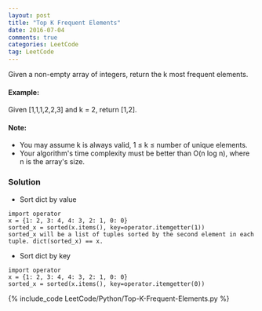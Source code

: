 ```yaml
---
layout: post
title: "Top K Frequent Elements"
date: 2016-07-04
comments: true
categories: LeetCode
tag: LeetCode
---
```


Given a non-empty array of integers, return the k most frequent elements.

#### Example:
Given [1,1,1,2,2,3] and k = 2, return [1,2].

#### Note: 
* You may assume k is always valid, 1 ≤ k ≤ number of unique elements.
* Your algorithm's time complexity must be better than O(n log n), where n is the array's size.

<!--more-->
### Solution

* Sort dict by value
```
import operator
x = {1: 2, 3: 4, 4: 3, 2: 1, 0: 0}
sorted_x = sorted(x.items(), key=operator.itemgetter(1))
sorted_x will be a list of tuples sorted by the second element in each tuple. dict(sorted_x) == x.

```
* Sort dict by key
```
import operator
x = {1: 2, 3: 4, 4: 3, 2: 1, 0: 0}
sorted_x = sorted(x.items(), key=operator.itemgetter(0))
```

{% include_code LeetCode/Python/Top-K-Frequent-Elements.py %}
